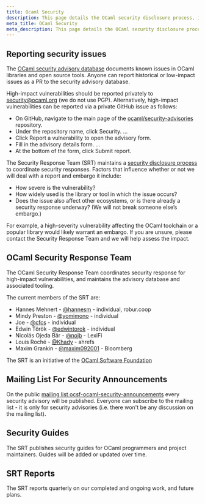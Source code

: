 ```yaml
---
title: Ocaml Security
description: This page details the OCaml security disclosure process, including how to report vulnerabilities, the role and members of the OCaml Security Response Team (SRT), and their publications.
meta_title: OCaml Security
meta_description: This page details the OCaml security disclosure process, including how to report vulnerabilities, the role and members of the OCaml Security Response Team (SRT), and their publications.
---
```


## Reporting security issues

The [OCaml security advisory database](https://github.com/ocaml/security-advisories) documents known issues in OCaml libraries and open source tools. Anyone can report historical or low-impact issues as a PR to the security advisory database.

High-impact vulnerabilities should be reported privately to [security@ocaml.org](mailto:security@ocaml.org) (we do not use PGP). Alternatively, high-impact vulnerabilities can be reported via a private GitHub issue as follows:

- On GitHub, navigate to the main page of the [ocaml/security-advisories](https://github.com/ocaml/security-advisories) repository.
- Under the repository name, click Security. ...
- Click Report a vulnerability to open the advisory form.
- Fill in the advisory details form. ...
- At the bottom of the form, click Submit report.

The Security Response Team (SRT) maintains a [security disclosure process](https://github.com/ocaml/security-advisories?tab=readme-ov-file#reporting-vulnerabilities) to coordinate security responses. Factors that influence whether or not we will deal with a report and embargo it include:

- How severe is the vulnerability?
- How widely used is the library or tool in which the issue occurs?
- Does the issue also affect other ecosystems, or is there already a security response underway? (We will not break someone else’s embargo.)

For example, a high-severity vulnerability affecting the OCaml toolchain or a popular library would likely warrant an embargo. If you are unsure, please contact the Security Response Team and we will help assess the impact.

## OCaml Security Response Team

The OCaml Security Response Team coordinates security response for high-impact vulnerabilities, and maintains the advisory database and associated tooling.

The current members of the SRT are:

- Hannes Mehnert - [@hannesm](https://github.com/hannesm) - individual, robur.coop
- Mindy Preston - [@yomimono](https://github.com/yomimono) - individual
- Joe - [@cfcs](https://github.com/cfcs) - individual
- Edwin Török - [@edwintorok](https://github.com/edwintorok) - individual
- Nicolás Ojeda Bär - [@nojb](https://github.com/nojb) - LexiFi
- Louis Roché - [@Khady](https://github.com/Khady) - ahrefs
- Maxim Grankin - [@maxim092001](https://github.com/maxim092001) - Bloomberg

The SRT is an initiative of the [OCaml Software Foundation](https://ocaml-sf.org/)

## Mailing List For Security Announcements

On the public [mailing list ocsf-ocaml-security-announcements](https://sympa.inria.fr/sympa/info/ocsf-ocaml-security-announcements) every security advisory will be published. Everyone can subscribe to the mailing list - it is only for security advisories (i.e. there won't be any discussion on the mailing list).

## Security Guides

The SRT publishes security guides for OCaml programmers and project maintainers. Guides will be added or updated over time.

## SRT Reports

The SRT reports quarterly on our completed and ongoing work, and future plans.
